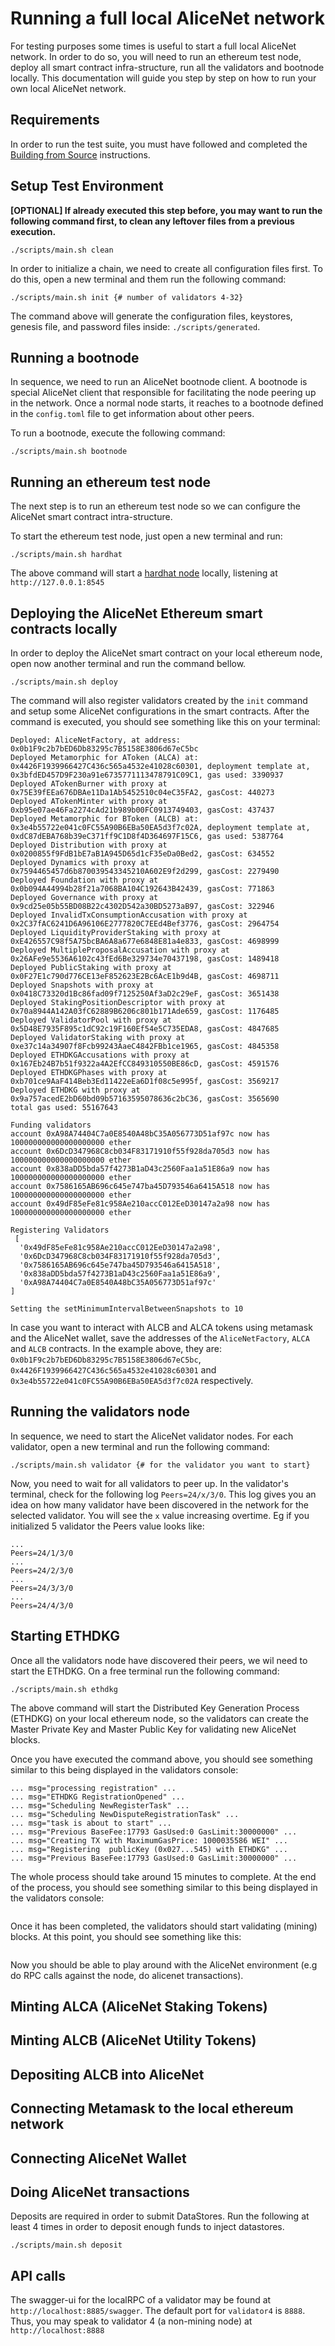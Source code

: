 # Running a full local AliceNet network

For testing purposes some times is useful to start a full local AliceNet network. In order to do so, you will need to run an ethereum test node, deploy all smart contract infra-structure, run all the validators and bootnode locally. This documentation will guide you step by step on how to run your own local AliceNet network.

## Requirements

In order to run the test suite, you must have followed and completed the [Building from Source](./BUILD.md) instructions.

## Setup Test Environment

**[OPTIONAL] If already executed this step before, you may want to run the following command first, to clean any leftover files from a previous execution.**

```shell
./scripts/main.sh clean
```

In order to initialize a chain, we need to create all configuration files first. To do this, open a new terminal and them run the following command:

```shell
./scripts/main.sh init {# number of validators 4-32}
```

The command above will generate the configuration files, keystores, genesis file, and password files inside: `./scripts/generated`.

## Running a bootnode

In sequence, we need to run an AliceNet bootnode client. A bootnode is special AliceNet client that responsible for facilitating the node peering up in the network. Once a normal node starts, it reaches to a bootnode defined in the `config.toml` file to get information about other peers.

To run a bootnode, execute the following command:

```shell
./scripts/main.sh bootnode
```

## Running an ethereum test node

The next step is to run an ethereum test node so we can configure the AliceNet smart contract intra-structure.

To start the ethereum test node, just open a new terminal and run:

```shell
./scripts/main.sh hardhat
```

The above command will start a [hardhat node](https://hardhat.org/hardhat-network/docs/overview) locally, listening at `http://127.0.0.1:8545`

## Deploying the AliceNet Ethereum smart contracts locally

In order to deploy the AliceNet smart contract on your local ethereum node, open now another terminal and run the command bellow.

```shell
./scripts/main.sh deploy
```

The command will also register validators created by the `init` command and setup some AliceNet configurations in the smart contracts. After the command is executed, you should see something like this on your terminal:

```shell
Deployed: AliceNetFactory, at address: 0x0b1F9c2b7bED6Db83295c7B5158E3806d67eC5bc
Deployed Metamorphic for AToken (ALCA) at: 0x4426F1939966427C436c565a4532e41028c60301, deployment template at, 0x3bfdED457D9F230a91e6735771113478791C09C1, gas used: 3390937
Deployed ATokenBurner with proxy at 0x75E39fEEa676DBAe11Da1Ab5452510c04eC35FA2, gasCost: 440273
Deployed ATokenMinter with proxy at 0xb95e07ae46Fa2274cAd21b989b00FC0913749403, gasCost: 437437
Deployed Metamorphic for BToken (ALCB) at: 0x3e4b55722e041c0FC55A90B6EBa50EA5d3f7c02A, deployment template at, 0xdC87dEBA768b39eC371ff9C1D8f4D364697F15C6, gas used: 5387764
Deployed Distribution with proxy at 0x0200855f9FdB1bE7aB1A945D65d1cF35eDa0Bed2, gasCost: 634552
Deployed Dynamics with proxy at 0x7594465457d6b870039543345210A602E9f2d299, gasCost: 2279490
Deployed Foundation with proxy at 0x0b094A44994b28f21a7068BA104C192643B42439, gasCost: 771863
Deployed Governance with proxy at 0x9cd25e05b55BD08B22c4302D542a30BD5273aB97, gasCost: 322946
Deployed InvalidTxConsumptionAccusation with proxy at 0x2C37fAC6241D6A96106E2777820C7EEd4Bef3776, gasCost: 2964754
Deployed LiquidityProviderStaking with proxy at 0xE426557C98f5A75bcBA6A8a677e6848E81a4e833, gasCost: 4698999
Deployed MultipleProposalAccusation with proxy at 0x26AFe9e5536A6102c43fEd6Be329734e70437198, gasCost: 1489418
Deployed PublicStaking with proxy at 0x0F27E1c790d776CE13eF852623E2Bc6AcE1b9d4B, gasCost: 4698711
Deployed Snapshots with proxy at 0x0418C73320d1Bc86fad09f7125250Af3aD2c29eF, gasCost: 3651438
Deployed StakingPositionDescriptor with proxy at 0x70a8944A142A03fC62889B6206c801b171Ade659, gasCost: 1176485
Deployed ValidatorPool with proxy at 0x5D48E7935F895c1dC92c19F160Ef54e5C735EDA8, gasCost: 4847685
Deployed ValidatorStaking with proxy at 0xe37c14a34907f8Fcb99243AaeC4842FBb1ce1965, gasCost: 4845358
Deployed ETHDKGAccusations with proxy at 0x167Eb24B7b51f9322a4A2EfCC849310550BE86cD, gasCost: 4591576
Deployed ETHDKGPhases with proxy at 0xb701ce9AaF414Beb3Ed11422eEa6D1f08c5e995f, gasCost: 3569217
Deployed ETHDKG with proxy at 0x9a757acedE2bD60bd09b57163595078636c2bC36, gasCost: 3565690
total gas used: 55167643

Funding validators
account 0xA98A74404C7a0E8540A48bC35A056773D51af97c now has 100000000000000000000 ether
account 0x6DcD347968C8cb034F83171910f55f928da705d3 now has 100000000000000000000 ether
account 0x838aDD5bda57f4273B1aD43c2560Faa1a51E86a9 now has 100000000000000000000 ether
account 0x7586165AB696c645e747ba45D793546a6415A518 now has 100000000000000000000 ether
account 0x49dF85eFe81c958Ae210accC012EeD30147a2a98 now has 100000000000000000000 ether

Registering Validators
 [
  '0x49dF85eFe81c958Ae210accC012EeD30147a2a98',
  '0x6DcD347968C8cb034F83171910f55f928da705d3',
  '0x7586165AB696c645e747ba45D793546a6415A518',
  '0x838aDD5bda57f4273B1aD43c2560Faa1a51E86a9',
  '0xA98A74404C7a0E8540A48bC35A056773D51af97c'
]

Setting the setMinimumIntervalBetweenSnapshots to 10
```

In case you want to interact with ALCB and ALCA tokens using metamask and the AliceNet wallet, save the addresses of the `AliceNetFactory`, `ALCA` and `ALCB` contracts. In the example above, they are: `0x0b1F9c2b7bED6Db83295c7B5158E3806d67eC5bc`, `0x4426F1939966427C436c565a4532e41028c60301` and `0x3e4b55722e041c0FC55A90B6EBa50EA5d3f7c02A` respectively.

## Running the validators node

In sequence, we need to start the AliceNet validator nodes. For each validator, open a new terminal and run the following command:

```shell
./scripts/main.sh validator {# for the validator you want to start}
```

Now, you need to wait for all validators to peer up. In the validator's terminal, check for the following log `Peers=24/x/3/0`. This log gives you an idea on how many validator have been discovered in the network for the selected validator. You will see the `x` value increasing overtime. Eg if you initialized 5 validator the Peers value looks like:

```shell
...
Peers=24/1/3/0
...
Peers=24/2/3/0
...
Peers=24/3/3/0
...
Peers=24/4/3/0
```

## Starting ETHDKG

Once all the validators node have discovered their peers, we wil need to start the ETHDKG. On a free terminal run the following command:

```shell
./scripts/main.sh ethdkg
```

The above command will start the Distributed Key Generation Process (ETHDKG) on your local ethereum node, so the validators can create the Master Private Key and Master Public Key for validating new AliceNet blocks.

Once you have executed the command above, you should see something similar to this being displayed in the validators console:

```shell
... msg="processing registration" ...
... msg="ETHDKG RegistrationOpened" ...
... msg="Scheduling NewRegisterTask" ...
... msg="Scheduling NewDisputeRegistrationTask" ...
... msg="task is about to start" ...
... msg="Previous BaseFee:17793 GasUsed:0 GasLimit:30000000" ...
... msg="Creating TX with MaximumGasPrice: 1000035586 WEI" ...
... msg="Registering  publicKey (0x027...545) with ETHDKG" ...
... msg="Previous BaseFee:17793 GasUsed:0 GasLimit:30000000" ...
```

The whole process should take around 15 minutes to complete. At the end of the process, you should see something similar to this being displayed in the validators console:

```shell
```


Once it has been completed, the validators should start validating (mining) blocks. At this point, you should see something like this:

```shell
```

Now you should be able to play around with the AliceNet environment (e.g do RPC calls against the node, do alicenet transactions).

## Minting ALCA (AliceNet Staking Tokens)

## Minting ALCB (AliceNet Utility Tokens)

## Depositing ALCB into AliceNet

## Connecting Metamask to the local ethereum network

## Connecting AliceNet Wallet
## Doing AliceNet transactions

Deposits are required in order to submit DataStores. Run the following at least 4 times in order to deposit enough funds
to inject datastores.

```
./scripts/main.sh deposit
```

## API calls

The swagger-ui for the localRPC of a validator may be found at `http://localhost:8885/swagger`. The default port for
`validator4` is `8888`. Thus, you may speak to validator 4 (a non-mining node) at `http://localhost:8888`


